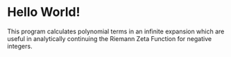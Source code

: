 # Hello World!

This program calculates polynomial terms in an infinite expansion 
which are useful in analytically continuing the Riemann Zeta Function
for negative integers.
